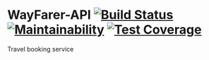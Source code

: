 # WayFarer-API [![Build Status](https://travis-ci.com/NawasNaziru/WayFarer-API.svg?branch=master)](https://travis-ci.com/NawasNaziru/WayFarer-API) [![Maintainability](https://api.codeclimate.com/v1/badges/a99a88d28ad37a79dbf6/maintainability)](https://codeclimate.com/github/codeclimate/codeclimate/maintainability) [![Test Coverage](https://api.codeclimate.com/v1/badges/a99a88d28ad37a79dbf6/test_coverage)](https://codeclimate.com/github/codeclimate/codeclimate/test_coverage)
Travel booking service
